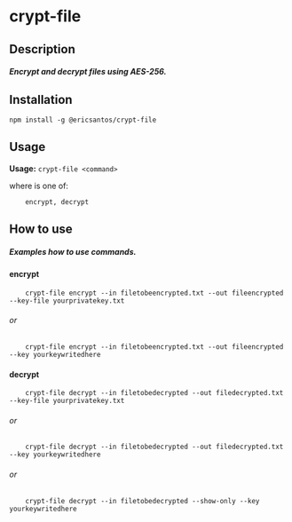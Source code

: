 # crypt-file

## Description
##### Encrypt and decrypt files using AES-256.

## Installation

`
npm install -g @ericsantos/crypt-file
`


## Usage

**Usage:** `crypt-file <command>`

where <command> is one of:

        encrypt, decrypt

## How to use

##### Examples how to use commands.

#### encrypt


        crypt-file encrypt --in filetobeencrypted.txt --out fileencrypted --key-file yourprivatekey.txt

###### or

        crypt-file encrypt --in filetobeencrypted.txt --out fileencrypted --key yourkeywritedhere


#### decrypt

        crypt-file decrypt --in filetobedecrypted --out filedecrypted.txt --key-file yourprivatekey.txt

###### or

        crypt-file decrypt --in filetobedecrypted --out filedecrypted.txt --key yourkeywritedhere

###### or
        
        crypt-file decrypt --in filetobedecrypted --show-only --key yourkeywritedhere
